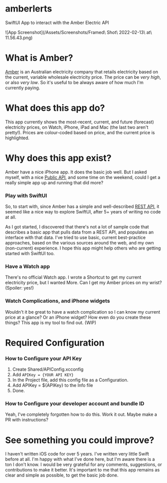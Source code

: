 # amberlerts
SwiftUI App to interact with the Amber Electric API

![App Screenshot](/Assets/Screenshots/Framed\ Shot\ 2022-02-13\ at\ 11.56.43.png)

# What is Amber?
[Amber](https://www.amber.com.au) is an Australian electricity company that retails electricity based on the current, variable wholesale electricity price. The price can be _very high_, or also _very low_. So it's useful to be always aware of how much I'm currently paying.

# What does this app do?
This app currently shows the most-recent, current, and future (forecast) electricity prices, on Watch, iPhone, iPad and Mac (the last two aren't pretty!). Prices are colour-coded based on price, and the current price is highlighted.

# Why does this app exist?
Amber have a nice iPhone app. It does the basic job well. But I asked myself, with a nice [Public API](https://app.amber.com.au/developers), and some time on the weekend, could I get a really simple app up and running that did more?

### Play with SwiftUI
So, to start with, since Amber has a simple and well-described [REST API](https://app.amber.com.au/developers), it seemed like a nice way to explore SwiftUI, after 5+ years of writing no code at all.

As I got started, I discovered that there's not a lot of sample code that describes a basic app that pulls data from a REST API, and populates an interface with that data. I've tried to use basic, current best-practice approaches, based on the various sources around the web, and my own (non-current) experience. I hope this app might help others who are getting started with SwiftUI too.

### Have a Watch app
There's no official Watch app. I wrote a Shortcut to get my current electricity price, but I wanted More. Can I get my Amber prices on my wrist? (Spoiler: yes!)

### Watch Complications, and iPhone widgets
Wouldn't it be great to have a watch complication so I can know my current price at a glance? Or an iPhone widget? How even do you create these things? This app is my tool to find out. (WIP)

# Required Configuration

### How to Configure your API Key
1. Create Shared/APIConfig.xcconfig
2. Add `APIKey = {YOUR API KEY}`
3. In the Project file, add this config file as a Configuration.
4. Add APIKey = ${APIKey} to the Info file
4. Done.

### How to Configure your developer account and bundle ID
Yeah, I've completely forgotten how to do this. Work it out. Maybe make a PR with instructions?

# See something you could improve?
I haven't written iOS code for over 5 years. I've written very little Swift before at all. I'm happy with what I've done here, but I'm aware there is a ton I don't know. I would be very grateful for any comments, suggestions, or contributions to make it better. It's important to me that this app remains as clear and simple as possible, to get the basic job done.
